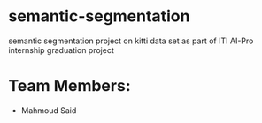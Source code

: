# semantic-segmentation
semantic segmentation project on kitti data set as part of ITI AI-Pro internship graduation project

# Team Members:
 - Mahmoud Said
